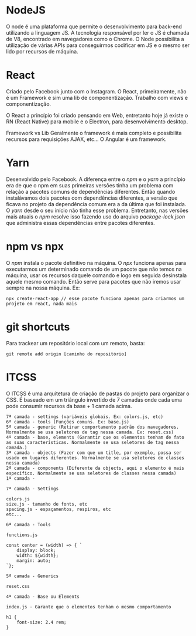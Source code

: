 # NodeJS

O node é uma plataforma que permite o desenvolvimento para back-end utilizando a linguagem JS.
A tecnologia responsável por ler o JS é chamada de V8, encontrado em navegadores como o Chrome.
O Node possibilita a utilização de várias APIs para conseguirmos codificar em JS e o mesmo ser lido por recursos de máquina.

# React

Criado pelo Facebook junto com o Instagram.
O React, primeiramente, não é um Framework e sim uma lib de componentização. Trabalho com views e componentização.

O React a princípio foi criado pensando em Web, entretanto hoje já existe o RN (React Native) para mobile e o Electron, para desenvolvimento desktop.

Framework vs Lib
Geralmente o framework é mais completo e possibilita recursos para requisições AJAX, etc... O Angular é um framework.

# Yarn

Desenvolvido pelo Facebook.
A diferença entre o _npm_ e o _yarn_ a princípio era de que o npm em suas primeiras versões tinha um problema com relação a pacotes comuns de dependências diferentes. Então quando instalávamos dois pacotes com dependências diferentes, a versão que ficava no projeto da dependência comum era a da última que foi instalada. O _yarn_ desde o seu início não tinha esse problema. Entretanto, nas versões mais atuais o _npm_ resolve isso fazendo uso do arquivo _package-lock.json_ que administra essas dependências entre pacotes diferentes. 

# npm vs npx

O _npm_ instala o pacote definitivo na máquina. O _npx_ funciona apenas para executarmos um determinado comando de um pacote que não temos na máquina, usar os recursos daquele comando e logo em seguida desinstala aquele mesmo comando. Então serve para pacotes que não iremos usar sempre na nossa máquina. Ex:

```
npx create-react-app // esse pacote funciona apenas para criarmos um projeto em react, nada mais
```

# git shortcuts

Para trackear um repositório local com um remoto, basta:

```
git remote add origin [caminho do repositório]
```

# ITCSS

O ITCSS é uma arquitetura de criação de pastas do projeto para organizar o CSS. É baseado em um triângulo invertido de 7 camadas onde cada uma pode consumir recursos da base + 1 camada acima.

```
7ª camada - settings (variáveis globais. Ex: colors.js, etc)
6ª camada - tools (Funções comuns. Ex: base.js)
5ª camada - generic (Retirar comportamento padrão dos navegadores. Normalmente se usa seletores de tag nessa camada. Ex: reset.css)
4ª camada - base, elements (Garantir que os elementos tenham de fato as suas características. Normalmente se usa seletores de tag nessa camada.)
3ª camada - objects (Fazer com que um title, por exemplo, possa ser usado em lugares diferentes. Normalmente se usa seletores de classes nessa camada)
2ª camada - components (Diferente da objects, aqui o elemento é mais específico. Normalmente se usa seletores de classes nessa camada)
1ª camada - 
```

`7ª camada - Settings`

```
colors.js
size.js - tamanho de fonts, etc
spacing.js - espaçamentos, respiros, etc
etc...
```

`6ª camada - Tools`

```
functions.js

const center = (width) => { `
    display: block;
    width: ${width};
    margin: auto;
`};
```

`5ª camada - Generics`

```
reset.css
```

`4ª camada - Base ou Elements`

```
index.js - Garante que o elementos tenham o mesmo comportamento

h1 {
    font-size: 2.4 rem;
}
```
